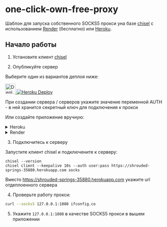 # one-click-own-free-proxy

Шаблон для запуска собственного SOCKS5 прокси yна базе [chisel](https://github.com/jpillora/chisel) с использованием [Render](https://render.com) (бесплатно) или [Heroku](https://www.heroku.com/).

## Начало работы

1. Установите клиент [chisel](https://github.com/jpillora/chisel) 

2. Опубликуйте сервер

Выберите один из вариантов деплоя ниже:

<div>
<a href="https://render.com/deploy?repo=https://github.com/zlocate/one-click-own-free-proxy">
  <img src="https://render.com/images/deploy-to-render-button.svg" height="32" alt="Deploy to Render">
</a>

<a href="https://heroku.com/deploy">
  <img src="https://www.herokucdn.com/deploy/button.svg" alt="Heroku Deploy">
</a>
</div>

При создании сервера /  серверов укажите значение переменной AUTH - в ней хранится секретный ключ для подключения к прокси
 
Или создайте приложение вручную:

<div><details>
<summary>Heroku</summary>
Для корректной работы скрипта необходим установленный render сli. 
Не забудьте авторизоваться в cli перед выполнением команды


```bash
heroku create
heroku stack:set container
heroku config:set CHISEL_AUTH=user:pass
git push heroku main
```
</details>
</div>

<div>
<details>
<summary>Render</summary>
Для корректной работы скрипта необходим установленный render сli. 
Не забудьте авторизоваться в cli перед выполнением команды
  
```bash
render create
render stack set --build-command "render build"
render secret create CHISEL_AUTH --env user:pass
git push render main
```

</details>
</div>

3. Подключитесь к  серверу

Запустите клиент chisel и подключените к cерверу:

```
chisel --version
chisel client --keepalive 10s --auth user:pass https://shrouded-springs-35880.herokuapp.com socks
```

Вместо https://shrouded-springs-35880.herokuapp.com укажите url отдеплоенного сервера

4. Проверьте работу прокси:
```bash
curl --socks5 127.0.0.1:1080 ifconfig.co
```

5. Укажите `127.0.0.1:1080` в качестве SOCKS5 прокси в вышем приложении
